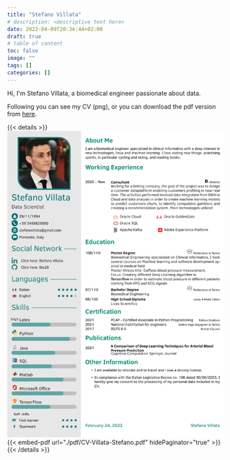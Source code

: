 ```yaml
---
title: "Stefano Villata"
# description: <descriptive text here>
date: 2022-04-09T20:34:44+02:00
draft: true
# table of content
toc: false
image: ""
tags: []
categories: []
---
```


Hi, I'm Stefano Villata, a biomedical engineer passionate about data.

Following you can see my CV (png), or you can download the pdf version from [here](https://raw.githubusercontent.com/Ste29/blog-dev/a2e26dca8a7c9e8e8e2e99caba958ae6de1be22b/static/pdf/CV-Villata-Stefano.pdf).

{{< details >}}
![CV](https://raw.githubusercontent.com/Ste29/blog-dev/main/static/img/blog/cv.png)
{{< embed-pdf url="./pdf/CV-Villata-Stefano.pdf"  hidePaginator="true" >}}
{{< /details >}}